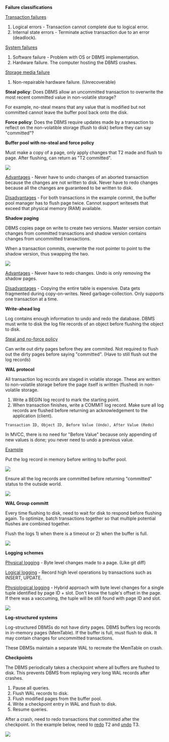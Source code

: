 **Failure classifications**

<u>Transaction failures</u>

1. Logical errors - Transaction cannot complete due to logical error.
2. Internal state errors - Terminate active transaction due to an error (deadlock).

<u>System failures</u>

1. Software failure - Problem with OS or DBMS implementation.
2. Hardware failure. The computer hosting the DBMS crashes.

<u>Storage media failure</u>

1. Non-repairable hardware failure. (Unrecoverable)

**Steal policy**: Does DBMS allow an uncommitted transaction to overwrite the most recent committed value in non-volatile storage?

For example, no-steal means that any value that is modified but not committed cannot leave the buffer pool back onto the disk.

**Force policy**: Does the DBMS require updates made by a transaction to reflect on the non-volatible storage (flush to disk) before they can say "committed"?

**Buffer pool with no-steal and force policy**

Must make a copy of a page, only apply changes that T2 made and flush to page. After flushing, can return as "T2 committed".

![](images/Pasted%20image%2020221114215122.png)

<u>Advantages</u> - Never have to undo changes of an aborted transaction because the changes are not written to disk. Never have to redo changes because all the changes are guaranteed to be written to disk.

<u>Disadvantages</u> - For both transactions in the example commit, the buffer pool manager has to flush page twice. Cannot support writesets that exceed that physical memory (RAM) available.

**Shadow paging**

DBMS copies page on write to create two versions. Master version contain changes from committed transactions and shadow version contains changes from uncommitted transactions.

When a transaction commits, overwrite the root pointer to point to the shadow version, thus swapping the two.

![](images/Pasted%20image%2020221114221241.png)

<u>Advantages</u> - Never have to redo changes. Undo is only removing the shadow pages.

<u>Disadvantages</u> - Copying the entire table is expensive. Data gets fragmented during copy-on-writes. Need garbage-collection. Only supports one transaction at a time.

**Write-ahead log**

Log contains enough information to undo and redo the database. DBMS must write to disk the log file records of an object before flushing the object to disk.

<u>Steal and no-force policy</u>

Can write out dirty pages before they are commited. Not required to flush out the dirty pages before saying "committed". (Have to still flush out the log records)

**WAL protocol**

All transaction log records are staged in volatile storage. These are written to non-volatile storage before the page itself is written (flushed) in non-volatile storage.

1. Write a BEGIN log record to mark the starting point.
2. When transaction finishes, write a COMMIT log record. Make sure all log records are flushed before returning an acknowledgement to the application (client).

```
Transaction ID, Object ID, Before Value (Undo), After Value (Redo)
```

In MVCC, there is no need for "Before Value" because only appending of new values is done; you never need to undo a previous value.

<u>Example</u>

Put the log record in memory before writing to buffer pool.

![](images/Pasted%20image%2020221114230630.png)

Ensure all the log records are committed before returning "committed" status to the outside world.

![](images/Pasted%20image%2020221114230806.png)

**WAL Group committ**

Every time flushing to disk, need to wait for disk to respond before flushing again. To optimize, batch transactions together so that multiple potential flushes are combined together.

Flush the logs 1) when there is a timeout or 2) when the buffer is full.

![](images/Pasted%20image%2020221114231813.png)

**Logging schemes**

<u>Physical logging</u> - Byte level changes made to a page. (Like git diff) 

<u>Logical logging</u> - Record high level operations by transactions such as INSERT, UPDATE.

<u>Physiological logging</u> - Hybrid approach with byte level changes for a single tuple identified by page ID + slot. Don't know the tuple's offset in the page. If there was a vaccuming, the tuple will be still found with page ID and slot.

![](images/Pasted%20image%2020221114233839.png)

**Log-structured systems**

Log-structured DBMSs do not have dirty pages. DBMS buffers log records in in-memory pages (MemTable). If the buffer is full, must flush to disk. It may contain changes for uncommitted transactions.

These DBMSs maintain a separate WAL to recreate the MemTable on crash.

**Checkpoints**

The DBMS periodically takes a checkpoint where all buffers are flushed to disk. This prevents DBMS from replaying very long WAL records after crashes.

1. Pause all queries.
2. Flush WAL records to disk.
3. Flush modified pages from the buffer pool.
4. Write a checkpoint entry in WAL and flush to disk.
5. Resume queries.

After a crash, need to redo transactions that committed after the checkpoint. In the example below, need to <u>redo</u> T2 and <u>undo</u> T3.

![](images/Pasted%20image%2020221114235628.png)
